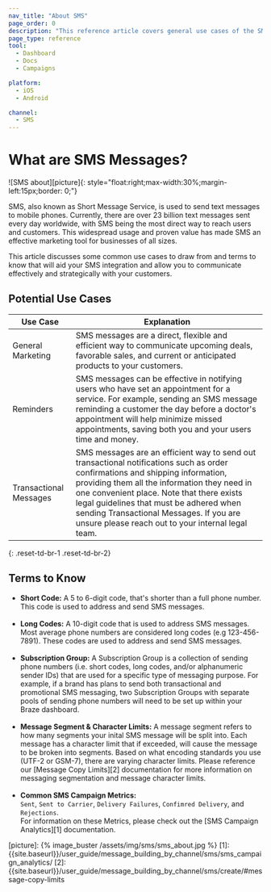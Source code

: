 ```yaml
---
nav_title: "About SMS"
page_order: 0
description: "This reference article covers general use cases of the SMS channel."
page_type: reference
tool:
  - Dashboard
  - Docs
  - Campaigns

platform:
  - iOS
  - Android

channel:
  - SMS
---
```


# What are SMS Messages?
![SMS about][picture]{: style="float:right;max-width:30%;margin-left:15px;border: 0;"}

SMS, also known as Short Message Service, is used to send text messages to mobile phones. Currently, there are over 23 billion text messages sent every day worldwide, with SMS being the most direct way to reach users and customers. This widespread usage and proven value has made SMS an effective marketing tool for businesses of all sizes. 

This article discusses some common use cases to draw from and terms to know that will aid your SMS integration and allow you to communicate effectively and strategically with your customers.

## Potential Use Cases

| Use Case | Explanation |
|---|---|
| General Marketing | SMS messages are a direct, flexible and efficient way to communicate upcoming deals, favorable sales, and current or anticipated products to your customers. |
| Reminders | SMS messages can be effective in notifying users who have set an appointment for a service. For example, sending an SMS message reminding a customer the day before a doctor's appointment will help minimize missed appointments, saving both you and your users time and money. |
| Transactional Messages | SMS messages are an efficient way to send out transactional notifications such as order confirmations and shipping information, providing them all the information they need in one convenient place. Note that there exists legal guidelines that must be adhered when sending Transactional Messages. If you are unsure please reach out to your internal legal team.|
{: .reset-td-br-1 .reset-td-br-2}

## Terms to Know

- __Short Code:__ A 5 to 6-digit code, that's shorter than a full phone number. This code is used to address and send SMS messages.<br><br>
- __Long Codes:__ A 10-digit code that is used to address SMS messages. Most average phone numbers are considered long codes (e.g 123-456-7891). These codes are used to address and send SMS messages.<br><br>
- __Subscription Group:__ A Subscription Group is a collection of sending phone numbers (i.e. short codes, long codes, and/or alphanumeric sender IDs) that are used for a specific type of messaging purpose. For example, if a brand has plans to send both transactional and promotional SMS messaging, two Subscription Groups with separate pools of sending phone numbers will need to be set up within your Braze dashboard.<br><br>
- __Message Segment & Character Limits:__ A message segment refers to how many segments your inital SMS message will be split into. Each message has a character limit that if exceeded, will cause the message to be broken into segments. Based on what encoding standards you use (UTF-2 or GSM-7), there are varying character limits. Please reference our [Message Copy Limits][2] documentation for more information on messaging segmentation and message character limits.<br><br>
- __Common SMS Campaign Metrics:__ <br>`Sent`, `Sent to Carrier`, `Delivery Failures`, `Confimred Delivery`, and `Rejections`. <br>For information on these Metrics, please check out the [SMS Campaign Analytics][1] documentation.


[picture]: {% image_buster /assets/img/sms/sms_about.jpg %}
[1]: {{site.baseurl}}/user_guide/message_building_by_channel/sms/sms_campaign_analytics/
[2]: {{site.baseurl}}/user_guide/message_building_by_channel/sms/create/#message-copy-limits
